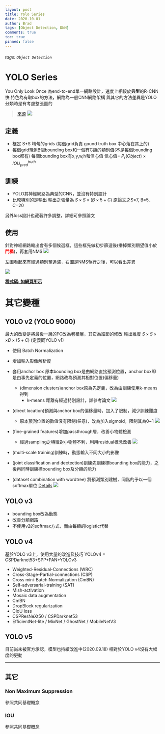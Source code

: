 ```yaml
---
layout: post
title: Yolo Series
date: 2020-10-01
author: Brad
tags: [Object Detection, DNN]
comments: true
toc: true
pinned: false
---
```




###### tags: `Object Detection`
# YOLO Series
You Only Look Once
為end-to-end單一網路設計，速度上相較於**典型**的R-CNN快
特色為有取box的方法，網路為一般CNN網路架構
與其它的方法差異是YOLO分類時是有考慮整張圖的

<!-- more -->

> [來源](https://towardsdatascience.com/guide-to-car-detection-using-yolo-48caac8e4ded)
![](https://i.imgur.com/a2Au4zL.png)

## 定義
* 框定 S*S 均勻的grids (每個grid負責 gound truth box 中心落在其上的)
* 每個grid預測B個bounding box和一個有C類的類別值(不是每個bounding box都有)
    每個bounding box有x,y,w,h和信心值
    信心值= $P_r(Object)\times IOU^{truth}_{pred}$

## 訓練
* YOLO其神經網路為典型的CNN，並沒有特別設計
* 比較特別的是輸出
    輸出之張量為 $S\times S\times (B\times 5+C)$
    原論文之S=7, B=5, C=20
    
另外loss設計也藏著許多調整，詳細可參照論文

## 使用
針對神經網路輸出會有多個候選框，這些框先做初步篩選後(擼掉類別期望值小於<font color="red">**門檻**</font>)，再套用NMS
![](https://i.imgur.com/AJ7jHOg.png)
 

左圖看起來有經過類別預過濾，右圖是NMS執行之後，可以看出差異

![](https://i.imgur.com/fBKZnA5.png)

**[程式碼: 如網頁所示](https://towardsdatascience.com/guide-to-car-detection-using-yolo-48caac8e4ded)**

# 其它變種
## YOLO v2 (YOLO 9000)
最大的改變是將最後一層的FC改為卷積層，其它為細節的修改
輸出維度  $S\times S\times\times B\times (5+C)$ (定義同YOLO v1)
* 使用 Batch Normalization
* 增加輸入影像解析度
* 套用anchor box
原本bounding box是由網路直接預測位置，anchor box即是由事先定義的位置，網路改為預測其相對位置(偏移量)
    * (dimension clusters)anchor box原為先定義，改為由訓練使用k-means得到
        * k-means 距離有經過特別設計，詳參考論文
        ![](https://i.imgur.com/6Euvn3C.jpg)

* (direct location)預測與anchor box的偏移量時，加入了限制，減少訓練難度
    * 原本預測位置的數值沒有限制(任意)，改為加入sigmoid，限制其為0~1
    ![](https://i.imgur.com/QuRADfb.jpg)

* (fine-grained features)增加passthrough層，改善小物體檢測
    * 經過sampling之特徵對小物體不利，利用residual概念改善
    ![](https://i.imgur.com/9WMnuGe.jpg)

* (multi-scale training)訓練時，動態輸入不同大小的影像
* (joint classification and dectection)訓練先訓練標bounding box的能力，之後再同時訓練標bounding box及分類的能力
* (dataset combination with wordtree) 將預測類別建樹，同階的予以一個softmax單位
[Details](https://zhuanlan.zhihu.com/p/47575929)
    ![](https://i.imgur.com/ZDfnoyj.jpg)

## YOLO v3 
* bounding box改為動態
* 改善分類網路
* 不使用v2的softmax方式，而由每類的logistic代替


## YOLO v4 
基於YOLO v3上，使用大量的改進及技巧
YOLOv4 = CSPDarknet53+SPP+PAN+YOLOv3

* Weighted-Residual-Connections (WRC)
* Cross-Stage-Partial-connections (CSP)
* Cross mini-Batch Normalization (CmBN)
* Self-adversarial-training (SAT)
* Mish-activation
* Mosaic data augmentation
* CmBN
* DropBlock regularization
* CIoU loss
* CSPResNeXt50 / CSPDarknet53
* EfficientNet-lite / MixNet / GhostNet / MobileNetV3


## YOLO v5 
目前尚未被官方承認，模型也持續改進中(2020.09.18)
相對於YOLO v4沒有大幅度的更動



---
## 其它
### Non Maximum Suppression
參照共同基礎概念

### IOU
參照共同基礎概念



